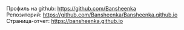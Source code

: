 Профиль на github: https://github.com/Bansheenka </br>
Репозиторий: https://github.com/Bansheenka/Bansheenka.github.io </br>
Страница-отчет: https://bansheenka.github.io
